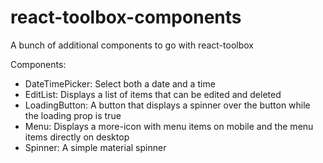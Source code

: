 # react-toolbox-components

A bunch of additional components to go with react-toolbox

Components:
  - DateTimePicker: Select both a date and a time
  - EditList: Displays a list of items that can be edited and deleted
  - LoadingButton: A button that displays a spinner over the button while the loading prop is true
  - Menu: Displays a more-icon with menu items on mobile and the menu items directly on desktop
  - Spinner: A simple material spinner
